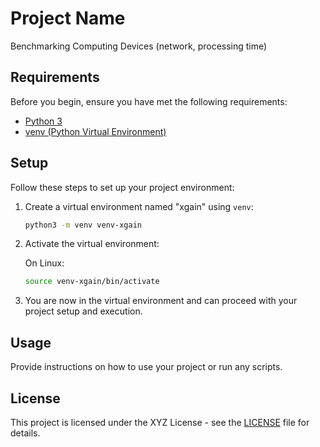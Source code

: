# Project Name

Benchmarking Computing Devices (network, processing time)

## Requirements

Before you begin, ensure you have met the following requirements:

- [Python 3](https://www.python.org/downloads/)
- [venv (Python Virtual Environment)](https://docs.python.org/3/library/venv.html)

## Setup

Follow these steps to set up your project environment:

1. Create a virtual environment named "xgain" using `venv`:

    ```bash
    python3 -m venv venv-xgain
    ```

2. Activate the virtual environment:

    On Linux:

    ```bash
    source venv-xgain/bin/activate
    ```

3. You are now in the virtual environment and can proceed with your project setup and execution.

## Usage

Provide instructions on how to use your project or run any scripts.

## License

This project is licensed under the XYZ License - see the [LICENSE](LICENSE) file for details.
